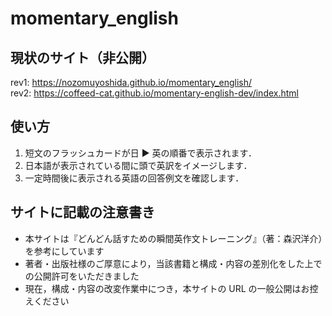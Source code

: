 # momentary_english

## 現状のサイト（非公開）

rev1: https://nozomuyoshida.github.io/momentary_english/  
rev2: https://coffeed-cat.github.io/momentary-english-dev/index.html

## 使い方

1. 短文のフラッシュカードが日 ▶︎ 英の順番で表示されます．
2. 日本語が表示されている間に頭で英訳をイメージします．
3. 一定時間後に表示される英語の回答例文を確認します．

## サイトに記載の注意書き

- 本サイトは『どんどん話すための瞬間英作文トレーニング』（著：森沢洋介）を参考にしています
- 著者・出版社様のご厚意により，当該書籍と構成・内容の差別化をした上での公開許可をいただきました
- 現在，構成・内容の改変作業中につき，本サイトの URL の一般公開はお控えください
